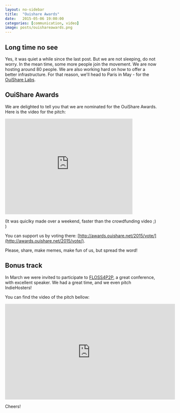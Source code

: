 ```yaml
---
layout: no-sidebar
title:  "Ouishare Awards"
date:   2015-05-06 19:00:00
categories: [communication, video]
image: posts/ouishareawards.png
---
```


## Long time no see

Yes, it was quiet a while since the last post. But we are not sleeping, do not worry. In the mean time, some more people join the movement. We are now hosting around 80 people.
We are also working hard on how to offer a better infrastructure. For that reason, we'll head to Paris in May - for the [OuiShare Labs](http://camp.ouisharelabs.net/2015/).

## OuiShare Awards

We are delighted to tell you that we are nominated for the OuiShare Awards. Here is the video for the pitch:

<iframe width="420" height="315" src="https://www.youtube.com/embed/QKB8jR-hULU" frameborder="0" allowfullscreen></iframe>

(It was quiclky made over a weekend, faster than the crowdfunding video ;) )

You can support us by voting there: [http://awards.ouishare.net/2015/vote/](http://awards.ouishare.net/2015/vote/).

Please, share, make memes, make fun of us, but spread the word!

## Bonus track

In March we were invited to participate to [FLOSS4P2P](http://www.p2pvalue.eu/floss4p2p-workshop-agenda), a great conference, with excellent speaker. We had a great time, and we even pitch IndieHosters!

You can find the video of the pitch bellow:

<iframe width="560" height="315" src="https://www.youtube.com/embed/OtCWW0FTKw8" frameborder="0" allowfullscreen></iframe>

Cheers!

